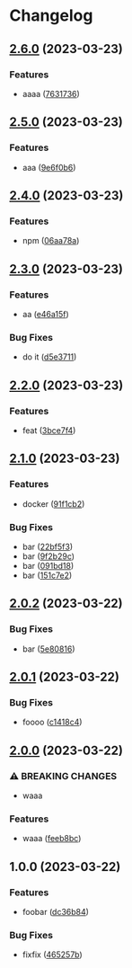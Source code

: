 # Changelog

## [2.6.0](https://github.com/Hoishin/release-please-test/compare/v2.5.0...v2.6.0) (2023-03-23)


### Features

* aaaa ([7631736](https://github.com/Hoishin/release-please-test/commit/76317360afc23efaa387183818391ef67f1c6694))

## [2.5.0](https://github.com/Hoishin/release-please-test/compare/v2.4.0...v2.5.0) (2023-03-23)


### Features

* aaa ([9e6f0b6](https://github.com/Hoishin/release-please-test/commit/9e6f0b665a215505fc09badec2dc992e95c39ddb))

## [2.4.0](https://github.com/Hoishin/release-please-test/compare/v2.3.0...v2.4.0) (2023-03-23)


### Features

* npm ([06aa78a](https://github.com/Hoishin/release-please-test/commit/06aa78ad38b4bdcb4fd21119edf08fcfcaac6049))

## [2.3.0](https://github.com/Hoishin/release-please-test/compare/v2.2.0...v2.3.0) (2023-03-23)


### Features

* aa ([e46a15f](https://github.com/Hoishin/release-please-test/commit/e46a15ff4f66a5dd3ccf8821436ee58c0daeec0c))


### Bug Fixes

* do it ([d5e3711](https://github.com/Hoishin/release-please-test/commit/d5e37115f0b238b60f2a117f3765a905325ba8da))

## [2.2.0](https://github.com/Hoishin/release-please-test/compare/v2.1.0...v2.2.0) (2023-03-23)


### Features

* feat ([3bce7f4](https://github.com/Hoishin/release-please-test/commit/3bce7f4199554761e5ba4b808223ac0147da1ea3))

## [2.1.0](https://github.com/Hoishin/release-please-test/compare/v2.0.2...v2.1.0) (2023-03-23)


### Features

* docker ([91f1cb2](https://github.com/Hoishin/release-please-test/commit/91f1cb26c79f2c5b097457990580d3b2a997305d))


### Bug Fixes

* bar ([22bf5f3](https://github.com/Hoishin/release-please-test/commit/22bf5f379f138a5bb152e199d03ab2e7af520d7d))
* bar ([9f2b29c](https://github.com/Hoishin/release-please-test/commit/9f2b29cf84cf78b43286a846c4adcf2768e1b18c))
* bar ([091bd18](https://github.com/Hoishin/release-please-test/commit/091bd18644c015385aacb8901e4eb62ddeeab6d3))
* bar ([151c7e2](https://github.com/Hoishin/release-please-test/commit/151c7e26c11cbc4d77087888418c29319cbf0768))

## [2.0.2](https://github.com/Hoishin/release-please-test/compare/v2.0.1...v2.0.2) (2023-03-22)


### Bug Fixes

* bar ([5e80816](https://github.com/Hoishin/release-please-test/commit/5e80816d8c069e2708e8da537e01ac8a7934087f))

## [2.0.1](https://github.com/Hoishin/release-please-test/compare/v2.0.0...v2.0.1) (2023-03-22)


### Bug Fixes

* foooo ([c1418c4](https://github.com/Hoishin/release-please-test/commit/c1418c4ad784f112080aeff13e4382f31c06221d))

## [2.0.0](https://github.com/Hoishin/release-please-test/compare/v1.0.0...v2.0.0) (2023-03-22)


### ⚠ BREAKING CHANGES

* waaa

### Features

* waaa ([feeb8bc](https://github.com/Hoishin/release-please-test/commit/feeb8bc6f4098f4d6c398521a22828f50d9401f5))

## 1.0.0 (2023-03-22)


### Features

* foobar ([dc36b84](https://github.com/Hoishin/release-please-test/commit/dc36b849cf4ea5900d90b82b0ee8c4de701d3300))


### Bug Fixes

* fixfix ([465257b](https://github.com/Hoishin/release-please-test/commit/465257bf29401c07cfc50239f8ce207ec9ac8eb4))
